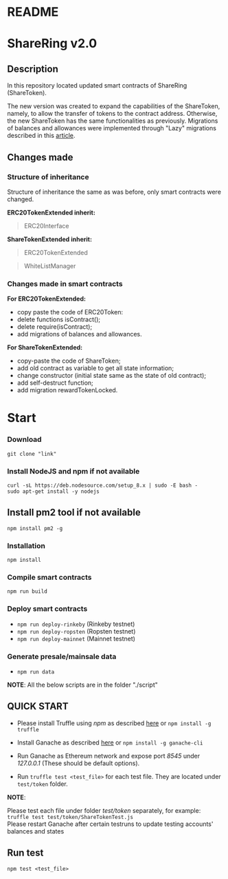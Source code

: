 # README #

# ShareRing v2.0

## Description
In this repository located updated smart contracts of ShareRing (ShareToken).

The new version was created to expand the capabilities of the ShareToken, namely, to allow the transfer of tokens to the contract address. Otherwise, the new ShareToken has the same functionalities as previously.
Migrations of balances and allowances were implemented through "Lazy" migrations described in this [article](https://medium.com/bitclave/the-easy-way-to-upgrade-smart-contracts-ba30ba012784).

## Changes made

### Structure of inheritance
Structure of inheritance the same as was before, only smart contracts were changed.

**ERC20TokenExtended inherit:**
> ERC20Interface

**ShareTokenExtended inherit:**
> ERC20TokenExtended

> WhiteListManager

### Changes made in smart contracts

**For ERC20TokenExtended:**

* copy paste the code of ERC20Token:
* delete functions isContract();
* delete require(isContract);
* add migrations of balances and allowances.

**For ShareTokenExtended:**

* copy-paste the code of ShareToken;
* add old contract as variable to get all state information; 
* change constructor (initial state same as the state of old contract);
* add self-destruct function;
* add migration rewardTokenLocked.


# Start 
### Download

`git clone "link"`

### Install NodeJS and npm if not available
`curl -sL https://deb.nodesource.com/setup_8.x | sudo -E bash -`\
`sudo apt-get install -y nodejs`

## Install pm2 tool if not available
`npm install pm2 -g`

### Installation

`npm install`

### Compile smart contracts
`npm run build`

### Deploy smart contracts
* `npm run deploy-rinkeby` (Rinkeby testnet)
* `npm run deploy-ropsten` (Ropsten testnet)
* `npm run deploy-mainnet` (Mainnet testnet)

### Generate presale/mainsale data
* `npm run data`

**NOTE**:
All the below scripts are in the folder "./script"


## QUICK START

* Please install Truffle using *npm* as described [here](http://truffleframework.com/) or
`npm install -g truffle`

* Install Ganache as described [here](https://github.com/trufflesuite/ganache-cli) or
`npm install -g ganache-cli`
* Run Ganache as Ethereum network and expose port *8545* under *127.0.0.1* (These should be default options).
* Run `truffle test <test_file>` for each test file. They are located under `test/token` folder.

**NOTE**:

Please test each file under folder *test/token* separately, for example: `truffle test test/token/ShareTokenTest.js`\
Please restart Ganache after certain testruns to update testing accounts' balances and states

## Run test

`npm test <test_file>`